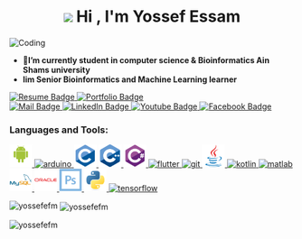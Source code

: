  <h1 align="center"><img src="https://th.bing.com/th/id/R.c6e0e149eab9ea7964bed1d27ead3bc8?rik=7E24ci958kO%2fkA&riu=http%3a%2f%2fstatic.skaip.org%2fimg%2femoticons%2f180x180%2ff6fcff%2fhi.gif&ehk=stevBvJN%2bAtQeLhOmUvDc9LRfmYmpGKFoHcdqeHopds%3d&risl=&pid=ImgRaw&r=0" width = "50" hieght ="40"> Hi , I'm Yossef Essam </h1>
<img align="center" alt="Coding" width="1000" height="300" src="https://cdn-images-1.medium.com/max/1200/0*4aHRjVXRKsyUhm2b">

- 🔭**I’m currently student in computer science & Bioinformatics Ain Shams university**
- **Iim Senior Bioinformatics and Machine Learning learner**  
<div id="My">
 <a href="https://drive.google.com/file/d/1z_ROESg5b9l3ALh_pIPeK3ADqNRBl7Di/view?usp=sharing">
  <img src="https://th.bing.com/th/id/R.3f9ccc366e86c9be4f2d2ca5969bfbff?rik=f%2fSoE8BKs7jRiw&pid=ImgRaw&r=0&sres=1&sresct=1" height="100" width="110" alt="Resume Badge"/>
    </a>
      <a href="https://youssefessam.my.canva.site/">
  <img src="https://store.motothemes.net/repo/images/portfolio-logo.jpg" width = "150" hieght= "150" alt="Portfolio Badge"/>
      </a>
</div>
<div id="badges">
   <a href="mailto:youssefessam1269@gmail.com">
  <img src="https://th.bing.com/th/id/R.e6ca1ccd7e976eb837cce45bb53b0e30?rik=aH9SjK9k3g8x3Q&pid=ImgRaw&r=0&sres=1&sresct=1" height="40" width="50" alt="Mail Badge"/>
    </a>
  <a href="https://www.linkedin.com/in/yossefessam1408/">
  <img src="https://raw.githubusercontent.com/rahuldkjain/github-profile-readme-generator/master/src/images/icons/Social/linked-in-alt.svg" height="40" width="50" alt="LinkedIn Badge"/>
    </a>
  <a href="https://www.youtube.com/channel/UCdwYu_JFNJqHo8horG6HKYg">
  <img src="https://raw.githubusercontent.com/rahuldkjain/github-profile-readme-generator/master/src/images/icons/Social/youtube.svg" height="40" width="50" alt="Youtube Badge"/>
  <a href="https://www.facebook.com/YossefEFM">
  <img src="https://th.bing.com/th/id/R.7f689981b7050a848293ef0344f30d33?rik=Ooi2n6Vh4wBGOQ&riu=http%3a%2f%2f4.bp.blogspot.com%2f-E9cQt2nvyTc%2fURusPT5VqnI%2fAAAAAAAAABw%2fwU8Q0YrG37M%2fs1600%2ffacebook%2blogo%2b3.png&ehk=%2bfW27pizyZApmGoIvKOHuCku5JHSDG52uNTA6WpkGbM%3d&risl=&pid=ImgRaw&r=0" width = "80" hieght= "70" alt="Facebook Badge"/>
        </a>
</div>


<h3 align="left">Languages and Tools:</h3>
<p align="left"> <a href="https://developer.android.com" target="_blank" rel="noreferrer"> <img src="https://raw.githubusercontent.com/devicons/devicon/master/icons/android/android-original-wordmark.svg" alt="android" width="40" height="40"/> </a> <a href="https://www.arduino.cc/" target="_blank" rel="noreferrer"> <img src="https://cdn.worldvectorlogo.com/logos/arduino-1.svg" alt="arduino" width="40" height="40"/> </a> <a href="https://www.cprogramming.com/" target="_blank" rel="noreferrer"> <img src="https://raw.githubusercontent.com/devicons/devicon/master/icons/c/c-original.svg" alt="c" width="40" height="40"/> </a> <a href="https://www.w3schools.com/cpp/" target="_blank" rel="noreferrer"> <img src="https://raw.githubusercontent.com/devicons/devicon/master/icons/cplusplus/cplusplus-original.svg" alt="cplusplus" width="40" height="40"/> </a> <a href="https://www.w3schools.com/cs/" target="_blank" rel="noreferrer"> <img src="https://raw.githubusercontent.com/devicons/devicon/master/icons/csharp/csharp-original.svg" alt="csharp" width="40" height="40"/> </a> <a href="https://flutter.dev" target="_blank" rel="noreferrer"> <img src="https://www.vectorlogo.zone/logos/flutterio/flutterio-icon.svg" alt="flutter" width="40" height="40"/> </a> <a href="https://git-scm.com/" target="_blank" rel="noreferrer"> <img src="https://www.vectorlogo.zone/logos/git-scm/git-scm-icon.svg" alt="git" width="40" height="40"/> </a> <a href="https://www.java.com" target="_blank" rel="noreferrer"> <img src="https://raw.githubusercontent.com/devicons/devicon/master/icons/java/java-original.svg" alt="java" width="40" height="40"/> </a> <a href="https://kotlinlang.org" target="_blank" rel="noreferrer"> <img src="https://www.vectorlogo.zone/logos/kotlinlang/kotlinlang-icon.svg" alt="kotlin" width="40" height="40"/> </a> <a href="https://www.mathworks.com/" target="_blank" rel="noreferrer"> <img src="https://upload.wikimedia.org/wikipedia/commons/2/21/Matlab_Logo.png" alt="matlab" width="40" height="40"/> </a> <a href="https://www.mysql.com/" target="_blank" rel="noreferrer"> <img src="https://raw.githubusercontent.com/devicons/devicon/master/icons/mysql/mysql-original-wordmark.svg" alt="mysql" width="40" height="40"/> </a> <a href="https://www.oracle.com/" target="_blank" rel="noreferrer"> <img src="https://raw.githubusercontent.com/devicons/devicon/master/icons/oracle/oracle-original.svg" alt="oracle" width="40" height="40"/> </a> <a href="https://www.photoshop.com/en" target="_blank" rel="noreferrer"> <img src="https://raw.githubusercontent.com/devicons/devicon/master/icons/photoshop/photoshop-line.svg" alt="photoshop" width="40" height="40"/> </a> <a href="https://www.python.org" target="_blank" rel="noreferrer"> <img src="https://raw.githubusercontent.com/devicons/devicon/master/icons/python/python-original.svg" alt="python" width="40" height="40"/> </a> <a href="https://www.tensorflow.org" target="_blank" rel="noreferrer"> <img src="https://www.vectorlogo.zone/logos/tensorflow/tensorflow-icon.svg" alt="tensorflow" width="40" height="40"/> </a> </p>

<p><img align="left" src="https://github-readme-stats.vercel.app/api/top-langs?username=yossefefm&show_icons=true&title_color=000000&text_color=4b0202&bg_color=66a0ff&hide_border=true&locale=en&layout=compact" alt="yossefefm" /></p>

<p>&nbsp;<img align="center" src="https://github-readme-stats.vercel.app/api?username=yossefefm&show_icons=true&title_color=ff0033&text_color=2f05ff&bg_color=000000&hide_border=true&locale=en" alt="yossefefm" /></p>

<p><img align="center" src="https://github-readme-streak-stats.herokuapp.com/?user=yossefefm&theme=highcontrast" alt="yossefefm" /></p>

